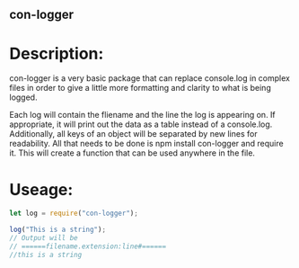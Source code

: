 ## con-logger

# Description:

con-logger is a very basic package that can replace console.log in complex
files in order to give a little more formatting and clarity to what is being logged.

Each log will contain the fliename and the line the log is appearing on. If appropriate,
it will print out the data as a table instead of a console.log. Additionally, all keys of
an object will be separated by new lines for readability. All that needs to be done is
npm install con-logger and require it. This will create a function that can be used anywhere
in the file.

# Useage:

```javascript
let log = require("con-logger");

log("This is a string");
// Output will be
// ======filename.extension:line#======
//this is a string
```

